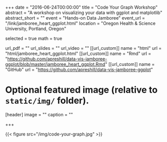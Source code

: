 +++
date = "2016-06-24T00:00:00"
title = "Code Your Graph Workshop"
abstract = "A workshop on visualizing your data with ggplot and matplotlib"
abstract_short = ""
event = "Hands-on Data Jamboree"
event_url = "/link/jamboree_heart_ggplot.html"
location = "Oregon Health & Science University, Portland, Oregon"

selected = true
math = true

url_pdf = ""
url_slides = ""
url_video = ""
[[url_custom]]
    name = "html"
    url = "html/jamboree_heart_ggplot.html"
[[url_custom]]
    name = "Rmd"
    url = "https://github.com/apreshill/data-vis-jamboree-ggplot/blob/master/jamboree_heart_ggplot.Rmd"
[[url_custom]]
    name = "GitHub"
    url = "https://github.com/apreshill/data-vis-jamboree-ggplot"

# Optional featured image (relative to `static/img/` folder).
[header]
image = ""
caption = ""

+++

{{< figure src="/img/code-your-graph.jpg" >}}

